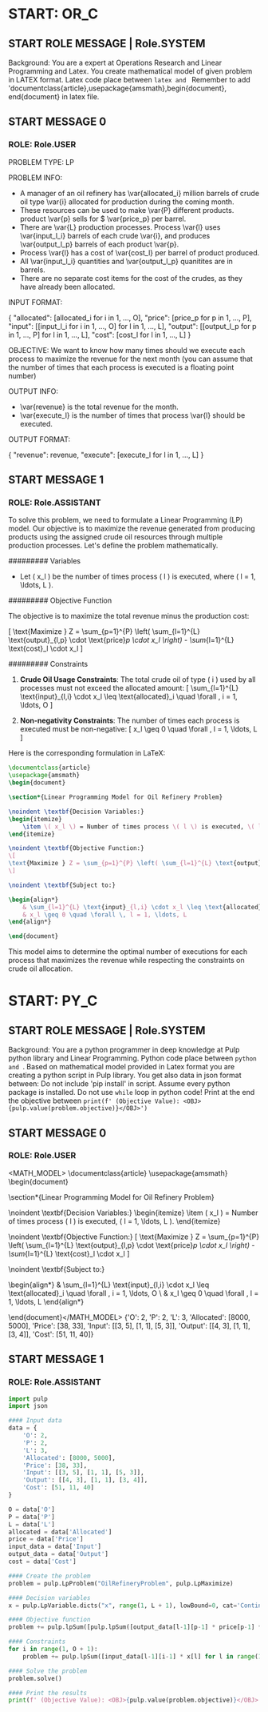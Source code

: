 # START: OR_C 
## START ROLE MESSAGE | Role.SYSTEM 
Background: You are a expert at Operations Research and Linear Programming and Latex. You create mathematical model of given problem in LATEX format. Latex code place between ```latex and ``` Remember to add 'documentclass{article},usepackage{amsmath},begin{document}, end{document} in latex file. 
## START MESSAGE 0 
### ROLE: Role.USER
<DESCRIPTION>
PROBLEM TYPE: LP

PROBLEM INFO: 

- A manager of an oil refinery has \var{allocated_i} million barrels of crude oil type \var{i} allocated for production during the coming month. 
- These resources can be used to make \var{P} different products. product \var{p} sells for $ \var{price_p} per barrel.
- There are \var{L} production processes. Process \var{l} uses \var{input_l_i} barrels of each crude \var{i}, and produces \var{output_l_p} barrels of each product \var{p}. 
- Process \var{l} has a cost of \var{cost_l} per barrel of product produced.
- All \var{input_l_i} quantities and \var{output_l_p} quanitites are in barrels. 
- There are no separate cost items for the cost of the crudes, as they have already been allocated.

INPUT FORMAT: 

{
    "allocated": [allocated_i for i in 1, ..., O],
    "price": [price_p for p in 1, ..., P],
    "input": [[input_l_i for i in 1, ..., O] for l in 1, ..., L],
    "output": [[output_l_p for p in 1, ..., P] for l in 1, ..., L],
    "cost": [cost_l for l in 1, ..., L]
}

OBJECTIVE: We want to know how many times should we execute each process to maximize the revenue for the next month (you can assume that the number of times that each process is executed is a floating point number)

OUTPUT INFO:

- \var{revenue} is the total revenue for the month.
- \var{execute_l} is the number of times that process \var{l} should be executed.

OUTPUT FORMAT:

{
    "revenue": revenue,
    "execute": [execute_l for l in 1, ..., L]
}

</DESCRIPTION>


## START MESSAGE 1 
### ROLE: Role.ASSISTANT
To solve this problem, we need to formulate a Linear Programming (LP) model. Our objective is to maximize the revenue generated from producing products using the assigned crude oil resources through multiple production processes. Let's define the problem mathematically.

######### Variables

- Let \( x_l \) be the number of times process \( l \) is executed, where \( l = 1, \ldots, L \).

######### Objective Function

The objective is to maximize the total revenue minus the production cost:

\[
\text{Maximize } Z = \sum_{p=1}^{P} \left( \sum_{l=1}^{L} \text{output}_{l,p} \cdot \text{price}_p \cdot x_l \right) - \sum_{l=1}^{L} \text{cost}_l \cdot x_l 
\]

######### Constraints

1. **Crude Oil Usage Constraints**: The total crude oil of type \( i \) used by all processes must not exceed the allocated amount:
\[
\sum_{l=1}^{L} \text{input}_{l,i} \cdot x_l \leq \text{allocated}_i \quad \forall \, i = 1, \ldots, O
\]

2. **Non-negativity Constraints**: The number of times each process is executed must be non-negative:
\[
x_l \geq 0 \quad \forall \, l = 1, \ldots, L
\]

Here is the corresponding formulation in LaTeX:

```latex
\documentclass{article}
\usepackage{amsmath}
\begin{document}

\section*{Linear Programming Model for Oil Refinery Problem}

\noindent \textbf{Decision Variables:}
\begin{itemize}
    \item \( x_l \) = Number of times process \( l \) is executed, \( l = 1, \ldots, L \).
\end{itemize}

\noindent \textbf{Objective Function:}
\[
\text{Maximize } Z = \sum_{p=1}^{P} \left( \sum_{l=1}^{L} \text{output}_{l,p} \cdot \text{price}_p \cdot x_l \right) - \sum_{l=1}^{L} \text{cost}_l \cdot x_l 
\]

\noindent \textbf{Subject to:}

\begin{align*}
    & \sum_{l=1}^{L} \text{input}_{l,i} \cdot x_l \leq \text{allocated}_i \quad \forall \, i = 1, \ldots, O \\
    & x_l \geq 0 \quad \forall \, l = 1, \ldots, L
\end{align*}

\end{document}
```

This model aims to determine the optimal number of executions for each process that maximizes the revenue while respecting the constraints on crude oil allocation.

# START: PY_C 
## START ROLE MESSAGE | Role.SYSTEM 
Background: You are a python programmer in deep knowledge at Pulp python library and Linear Programming. Python code place between ```python and ```. Based on mathematical model provided in Latex format you are creating a python script in Pulp library. You get also data in json format between: <DATA></DATA> Do not include 'pip install' in script. Assume every python package is installed. Do not use `while` loop in python code! Print at the end the objective between <OBJ></OBJ> `print(f' (Objective Value): <OBJ>{pulp.value(problem.objective)}</OBJ>')` 
## START MESSAGE 0 
### ROLE: Role.USER
<MATH_MODEL>
\documentclass{article}
\usepackage{amsmath}
\begin{document}

\section*{Linear Programming Model for Oil Refinery Problem}

\noindent \textbf{Decision Variables:}
\begin{itemize}
    \item \( x_l \) = Number of times process \( l \) is executed, \( l = 1, \ldots, L \).
\end{itemize}

\noindent \textbf{Objective Function:}
\[
\text{Maximize } Z = \sum_{p=1}^{P} \left( \sum_{l=1}^{L} \text{output}_{l,p} \cdot \text{price}_p \cdot x_l \right) - \sum_{l=1}^{L} \text{cost}_l \cdot x_l 
\]

\noindent \textbf{Subject to:}

\begin{align*}
    & \sum_{l=1}^{L} \text{input}_{l,i} \cdot x_l \leq \text{allocated}_i \quad \forall \, i = 1, \ldots, O \\
    & x_l \geq 0 \quad \forall \, l = 1, \ldots, L
\end{align*}

\end{document}</MATH_MODEL>
<DATA>
{'O': 2, 'P': 2, 'L': 3, 'Allocated': [8000, 5000], 'Price': [38, 33], 'Input': [[3, 5], [1, 1], [5, 3]], 'Output': [[4, 3], [1, 1], [3, 4]], 'Cost': [51, 11, 40]}</DATA>


## START MESSAGE 1 
### ROLE: Role.ASSISTANT
```python
import pulp
import json

#### Input data
data = {
    'O': 2, 
    'P': 2, 
    'L': 3, 
    'Allocated': [8000, 5000], 
    'Price': [38, 33], 
    'Input': [[3, 5], [1, 1], [5, 3]], 
    'Output': [[4, 3], [1, 1], [3, 4]], 
    'Cost': [51, 11, 40]
}

O = data['O']
P = data['P']
L = data['L']
allocated = data['Allocated']
price = data['Price']
input_data = data['Input']
output_data = data['Output']
cost = data['Cost']

#### Create the problem
problem = pulp.LpProblem("OilRefineryProblem", pulp.LpMaximize)

#### Decision variables
x = pulp.LpVariable.dicts("x", range(1, L + 1), lowBound=0, cat='Continuous')

#### Objective function
problem += pulp.lpSum([pulp.lpSum([output_data[l-1][p-1] * price[p-1] * x[l] for l in range(1, L + 1)]) for p in range(1, P + 1)]) - pulp.lpSum([cost[l-1] * x[l] for l in range(1, L + 1)])

#### Constraints
for i in range(1, O + 1):
    problem += pulp.lpSum([input_data[l-1][i-1] * x[l] for l in range(1, L + 1)]) <= allocated[i-1]

#### Solve the problem
problem.solve()

#### Print the results
print(f' (Objective Value): <OBJ>{pulp.value(problem.objective)}</OBJ>')
```

